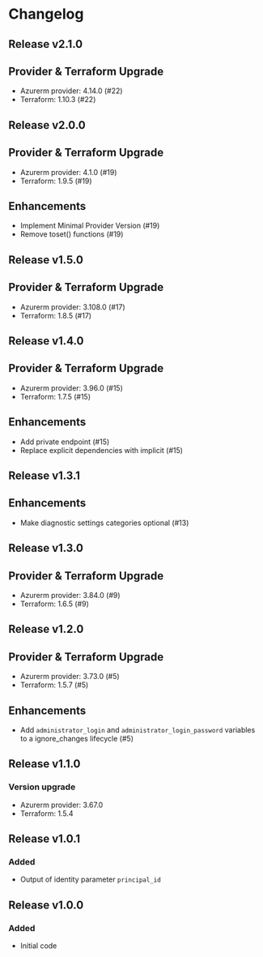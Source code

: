 # Changelog

## Release v2.1.0

## Provider & Terraform Upgrade
- Azurerm provider: 4.14.0 (#22)
- Terraform: 1.10.3 (#22)
   
## Release v2.0.0

## Provider & Terraform Upgrade
- Azurerm provider: 4.1.0 (#19)
- Terraform: 1.9.5 (#19)
## Enhancements
- Implement Minimal Provider Version (#19)
- Remove toset() functions (#19)
   
## Release v1.5.0

## Provider & Terraform Upgrade
- Azurerm provider: 3.108.0 (#17)
- Terraform: 1.8.5 (#17)
   
## Release v1.4.0

## Provider & Terraform Upgrade
- Azurerm provider: 3.96.0 (#15)
- Terraform: 1.7.5 (#15)

## Enhancements
- Add private endpoint (#15)
- Replace explicit dependencies with implicit (#15)
   
## Release v1.3.1

## Enhancements

- Make diagnostic settings categories optional (#13)


   
## Release v1.3.0

## Provider & Terraform Upgrade
- Azurerm provider: 3.84.0 (#9)
- Terraform: 1.6.5 (#9)
   
## Release v1.2.0

## Provider & Terraform Upgrade
- Azurerm provider: 3.73.0 (#5)
- Terraform: 1.5.7 (#5)

## Enhancements
- Add `administrator_login` and `administrator_login_password` variables to a ignore_changes lifecycle (#5)
   
## Release v1.1.0

### Version upgrade
- Azurerm provider: 3.67.0
- Terraform: 1.5.4
   
## Release v1.0.1

### Added
- Output of identity parameter `principal_id` 
   
## Release v1.0.0

### Added

- Initial code
   